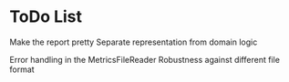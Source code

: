 ToDo List
==========

Make the report pretty
  Separate representation from domain logic

Error handling in the MetricsFileReader
   Robustness against different file format 
